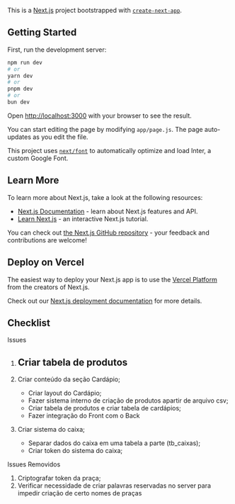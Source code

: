 This is a [Next.js](https://nextjs.org/) project bootstrapped with [`create-next-app`](https://github.com/vercel/next.js/tree/canary/packages/create-next-app).

## Getting Started

First, run the development server:

```bash
npm run dev
# or
yarn dev
# or
pnpm dev
# or
bun dev
```

Open [http://localhost:3000](http://localhost:3000) with your browser to see the result.

You can start editing the page by modifying `app/page.js`. The page auto-updates as you edit the file.

This project uses [`next/font`](https://nextjs.org/docs/basic-features/font-optimization) to automatically optimize and load Inter, a custom Google Font.

## Learn More

To learn more about Next.js, take a look at the following resources:

- [Next.js Documentation](https://nextjs.org/docs) - learn about Next.js features and API.
- [Learn Next.js](https://nextjs.org/learn) - an interactive Next.js tutorial.

You can check out [the Next.js GitHub repository](https://github.com/vercel/next.js/) - your feedback and contributions are welcome!

## Deploy on Vercel

The easiest way to deploy your Next.js app is to use the [Vercel Platform](https://vercel.com/new?utm_medium=default-template&filter=next.js&utm_source=create-next-app&utm_campaign=create-next-app-readme) from the creators of Next.js.

Check out our [Next.js deployment documentation](https://nextjs.org/docs/deployment) for more details.

## Checklist

Issues
1. Criar tabela de produtos
    - 

1. Criar conteúdo da seção Cardápio;
    - Criar layout do Cardápio;
    - Fazer sistema interno de criação de produtos apartir de arquivo csv;
    - Criar tabela de produtos e criar tabela de cardápios;
    - Fazer integração do Front com o Back

1. Criar sistema do caixa;
    - Separar dados do caixa em uma tabela a parte (tb_caixas);
    - Criar token do sistema do caixa;

Issues Removidos
1. Criptografar token da praça;
1. Verificar necessidade de criar palavras reservadas no server para impedir criação de certo nomes de praças